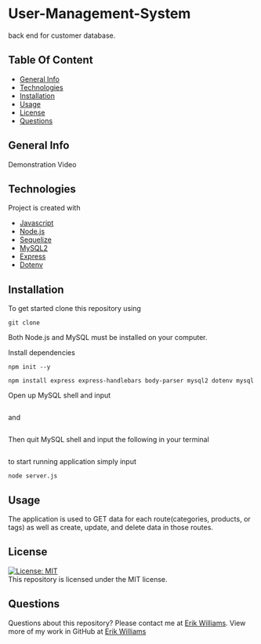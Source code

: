 # User-Management-System


back end for customer database.

## Table Of Content
* [General Info](#general-info)
* [Technologies](#technologies)
* [Installation](#installation)
* [Usage](#usage)
* [License](#license)
* [Questions](#questions)

## General Info
<!-- We’ll take a working Express.js API and configure it to use Sequelize to interact with a MySQL database. This application won’t be deployed so i’ll show a walkthrough video that demonstrates its functionality.<br>
Image showcasing the application running in Insomnia. -->
<!-- <img src=./assets/one.png> -->

Demonstration Video
<!-- <img src=./assets/demogif.gif> -->

## Technologies
Project is created with 
* [Javascript](https://www.javascript.com/)
* [Node.js](https://nodejs.org/en/)
* [Sequelize](https://www.npmjs.com/package/sequelize)
* [MySQL2](https://www.npmjs.com/package/mysql2)
* [Express](https://www.npmjs.com/package/express)
* [Dotenv](https://www.npmjs.com/package/dotenv)

## Installation
To get started clone this repository using 
<br>
```terminal
git clone 
```
Both Node.js and MySQL must be installed on your computer.

Install dependencies 
```terminal
npm init --y
``` 
```terminal
npm install express express-handlebars body-parser mysql2 dotenv mysql 
```
Open up MySQL shell and input 
```terminal

```
and 
```terminal

```
Then quit MySQL shell and input the following in your terminal
```terminal

```
to start running application simply input 
```terminal
node server.js
```
<!-- Open up Insomnia core to GET, POST, PUT and DELETE from different routes. -->

## Usage
The application is used to GET data for each route(categories, products, or tags) as well as create, update, and delete data in those routes.

## License
[![License: MIT](https://img.shields.io/badge/License-MIT-yellow.svg)](https://opensource.org/licenses/MIT)
<br>
This repository is licensed under the MIT license.

## Questions
Questions about this repository? Please contact me at [Erik Williams](mailto:erikpw009@gmail.com). View more of my work in GitHub at [Erik Williams](https://github.com/EPW80) 